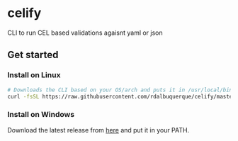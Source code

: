 # celify
CLI to run CEL based validations agaisnt yaml or json

## Get started
### Install on Linux
```bash
# Downloads the CLI based on your OS/arch and puts it in /usr/local/bin
curl -fsSL https://raw.githubusercontent.com/rdalbuquerque/celify/master/scripts/install.sh | sh
```

### Install on Windows
Download the latest release from [here](https://github.com/rdalbuquerque/celify/releases) and put it in your PATH.